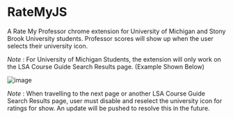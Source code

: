 # RateMyJS

A Rate My Professor chrome extension for University of Michigan and Stony Brook University students. Professor scores will show up when the user selects their university icon. 

*Note* : For University of Michigan Students, the extension will only work on the LSA Course Guide Search Results page. (Example Shown Below) 

![image](https://user-images.githubusercontent.com/72951726/126092385-19a6fe56-8361-4202-b210-2b10b2bb7cd7.png)

*Note* : When travelling to the next page or another LSA Course Guide Search Results page, user must disable and reselect the university icon for ratings for show. An update will be pushed to resolve this in the future.
